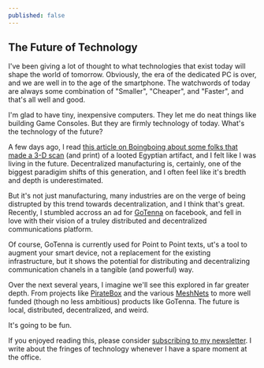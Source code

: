 ```yaml
---
published: false
---
```


## The Future of Technology

I've been giving a lot of thought to what technologies that exist today will shape the world of tomorrow. Obviously, the era of the dedicated PC is over, and we are well in to the age of the smartphone. The watchwords of today are always some combination of "Smaller", "Cheaper", and "Faster", and that's all well and good. 

I'm glad to have tiny, inexpensive computers. They let me do neat things like building Game Consoles. But they are firmly technology of today. What's the technology of the future? 

A few days ago, I read [this article on Boingboing about some folks that made a 3-D scan](http://boingboing.net/2016/02/23/scanning-artists-de-loot-stole.html) (and print) of a looted Egyptian artifact, and I felt like I was living in the future. Decentralized manufacturing is, certainly, one of the biggest paradigim shifts of this generation, and I often feel like it's bredth and depth is underestimated. 

But it's not just manufacturing, many industries are on the verge of being distrupted by this trend towards decentralization, and I think that's great. Recently, I stumbled accross an ad for [GoTenna](http://gotenna.com) on facebook, and fell in love with their vision of a truley distributed and decentralized communications platform. 

Of course, GoTenna is currently used for Point to Point texts, ut's a tool to augment your smart device, not a replacement for the existing infrastructure, but it shows the potential for distributing and decentralizing communication chanels in a tangible (and powerful) way. 

Over the next several years, I imagine we'll see this explored in far greater depth. From projects like [PirateBox](https://piratebox.cc/) and the various [MeshNets](https://www.reddit.com/r/darknetplan) to more well funded (though no less ambitious) products like GoTenna. The future is local, distributed, decentralized, and weird. 

It's going to be fun. 

If you enjoyed reading this, please consider [subscribing to my newsletter](https://tinyletter.com/ajroach42). I write about the fringes of technology whenever I have a spare moment at the office. 